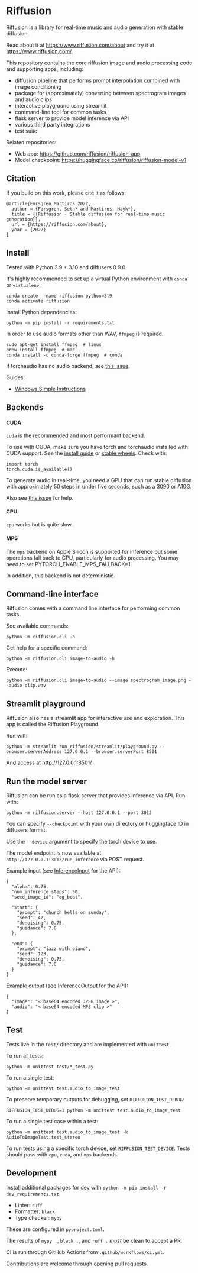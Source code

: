 # Riffusion

Riffusion is a library for real-time music and audio generation with stable diffusion.

Read about it at https://www.riffusion.com/about and try it at https://www.riffusion.com/.

This repository contains the core riffusion image and audio processing code and supporting apps,
including:

 * diffusion pipeline that performs prompt interpolation combined with image conditioning
 * package for (approximately) converting between spectrogram images and audio clips
 * interactive playground using streamlit
 * command-line tool for common tasks
 * flask server to provide model inference via API
 * various third party integrations
 * test suite

Related repositories:
* Web app: https://github.com/riffusion/riffusion-app
* Model checkpoint: https://huggingface.co/riffusion/riffusion-model-v1

## Citation

If you build on this work, please cite it as follows:

```
@article{Forsgren_Martiros_2022,
  author = {Forsgren, Seth* and Martiros, Hayk*},
  title = {{Riffusion - Stable diffusion for real-time music generation}},
  url = {https://riffusion.com/about},
  year = {2022}
}
```

## Install

Tested with Python 3.9 + 3.10 and diffusers 0.9.0.

It's highly recommended to set up a virtual Python environment with `conda` or `virtualenv`:
```
conda create --name riffusion python=3.9
conda activate riffusion
```

Install Python dependencies:
```
python -m pip install -r requirements.txt
```

In order to use audio formats other than WAV, `ffmpeg` is required.
```
sudo apt-get install ffmpeg  # linux
brew install ffmpeg  # mac
conda install -c conda-forge ffmpeg  # conda
```

If torchaudio has no audio backend, see
[this issue](https://github.com/riffusion/riffusion/issues/12).

Guides:
* [Windows Simple Instructions](https://www.reddit.com/r/riffusion/comments/zrubc9/installation_guide_for_riffusion_app_inference/)

## Backends

#### CUDA
`cuda` is the recommended and most performant backend.

To use with CUDA, make sure you have torch and torchaudio installed with CUDA support. See the
[install guide](https://pytorch.org/get-started/locally/) or
[stable wheels](https://download.pytorch.org/whl/torch_stable.html). Check with:

```python3
import torch
torch.cuda.is_available()
```

To generate audio in real-time, you need a GPU that can run stable diffusion with approximately 50
steps in under five seconds, such as a 3090 or A10G.

Also see [this issue](https://github.com/riffusion/riffusion/issues/3) for help.

#### CPU
`cpu` works but is quite slow.

#### MPS
The `mps` backend on Apple Silicon is supported for inference but some operations fall back to CPU,
particularly for audio processing. You may need to set
PYTORCH_ENABLE_MPS_FALLBACK=1.

In addition, this backend is not deterministic.

## Command-line interface

Riffusion comes with a command line interface for performing common tasks.

See available commands:
```
python -m riffusion.cli -h
```

Get help for a specific command:
```
python -m riffusion.cli image-to-audio -h
```

Execute:
```
python -m riffusion.cli image-to-audio --image spectrogram_image.png --audio clip.wav
```

## Streamlit playground

Riffusion also has a streamlit app for interactive use and exploration.
This app is called the Riffusion Playground.

Run with:
```
python -m streamlit run riffusion/streamlit/playground.py --browser.serverAddress 127.0.0.1 --browser.serverPort 8501
```

And access at http://127.0.0.1:8501/

## Run the model server

Riffusion can be run as a flask server that provides inference via API. Run with:

```
python -m riffusion.server --host 127.0.0.1 --port 3013
```

You can specify `--checkpoint` with your own directory or huggingface ID in diffusers format.

Use the `--device` argument to specify the torch device to use.

The model endpoint is now available at `http://127.0.0.1:3013/run_inference` via POST request.

Example input (see [InferenceInput](https://github.com/hmartiro/riffusion-inference/blob/main/riffusion/datatypes.py#L28) for the API):
```
{
  "alpha": 0.75,
  "num_inference_steps": 50,
  "seed_image_id": "og_beat",

  "start": {
    "prompt": "church bells on sunday",
    "seed": 42,
    "denoising": 0.75,
    "guidance": 7.0
  },

  "end": {
    "prompt": "jazz with piano",
    "seed": 123,
    "denoising": 0.75,
    "guidance": 7.0
  }
}
```

Example output (see [InferenceOutput](https://github.com/hmartiro/riffusion-inference/blob/main/riffusion/datatypes.py#L54) for the API):
```
{
  "image": "< base64 encoded JPEG image >",
  "audio": "< base64 encoded MP3 clip >"
}
```

## Test
Tests live in the `test/` directory and are implemented with `unittest`.

To run all tests:
```
python -m unittest test/*_test.py
```

To run a single test:
```
python -m unittest test.audio_to_image_test
```

To preserve temporary outputs for debugging, set `RIFFUSION_TEST_DEBUG`:
```
RIFFUSION_TEST_DEBUG=1 python -m unittest test.audio_to_image_test
```

To run a single test case within a test:
```
python -m unittest test.audio_to_image_test -k AudioToImageTest.test_stereo
```

To run tests using a specific torch device, set `RIFFUSION_TEST_DEVICE`. Tests should pass with
`cpu`, `cuda`, and `mps` backends.

## Development
Install additional packages for dev with `python -m pip install -r dev_requirements.txt`.

* Linter: `ruff`
* Formatter: `black`
* Type checker: `mypy`

These are configured in `pyproject.toml`.

The results of `mypy .`, `black .`, and `ruff .` *must* be clean to accept a PR.

CI is run through GitHub Actions from `.github/workflows/ci.yml`.

Contributions are welcome through opening pull requests.
